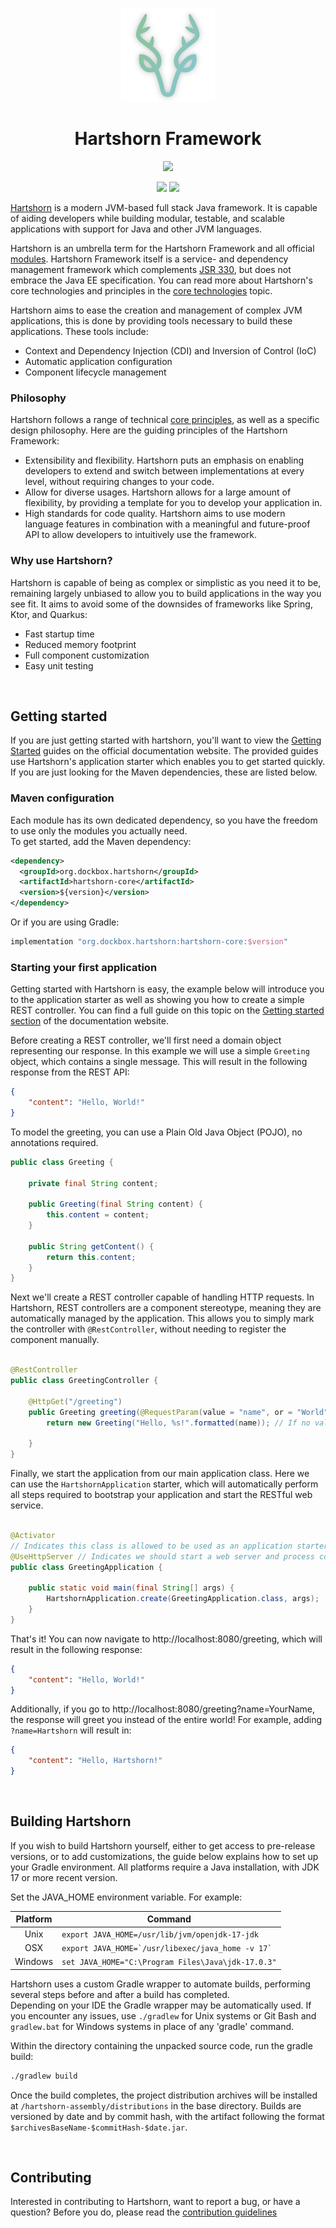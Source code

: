 <p align="center"><img alt="Hartshorn" src="./hartshorn-assembly/images/logo_shadow.png" height="150" /></p>
<h1 align="center">Hartshorn Framework</h1>
<p align="center"><img src="https://github.com/GuusLieben/Hartshorn/actions/workflows/hartshorn.yml/badge.svg"></p>
<p align="center"><img src="https://img.shields.io/badge/Java%20source-17-white"> <img src="https://img.shields.io/badge/Java%20target-19-white"></p>

[Hartshorn](https://hartshorn.dockbox.org/) is a modern JVM-based full stack Java framework. It is capable of aiding developers while building modular, testable, and scalable applications with support for Java and other JVM languages.  

Hartshorn is an umbrella term for the Hartshorn Framework and all official [modules](https://hartshorn.dockbox.org/modules/modules/). Hartshorn Framework itself is a service- and dependency management framework which complements [JSR 330](https://www.jcp.org/en/jsr/detail?id=330), but does not embrace the Java EE specification. You can read more about Hartshorn's core technologies and principles in the [core technologies](https://hartshorn.dockbox.org/core/cdi/) topic.  

Hartshorn aims to ease the creation and management of complex JVM applications, this is done by providing tools necessary to build these applications. These tools include:
- Context and Dependency Injection (CDI) and Inversion of Control (IoC)
- Automatic application configuration
- Component lifecycle management

### Philosophy
Hartshorn follows a range of technical [core principles](https://hartshorn.dockbox.org/core/cdi/), as well as a specific design philosophy. Here are the guiding principles of the Hartshorn Framework:
- Extensibility and flexibility. Hartshorn puts an emphasis on enabling developers to extend and switch between implementations at every level, without requiring changes to your code.
- Allow for diverse usages. Hartshorn allows for a large amount of flexibility, by providing a template for you to develop your application in.
- High standards for code quality. Hartshorn aims to use modern language features in combination with a meaningful and future-proof API to allow developers to intuitively use the framework.

### Why use Hartshorn?
Hartshorn is capable of being as complex or simplistic as you need it to be, remaining largely unbiased to allow you to build applications in the way you see fit. It aims to avoid some of the downsides of frameworks like Spring, Ktor, and Quarkus:
- Fast startup time
- Reduced memory footprint
- Full component customization
- Easy unit testing

<br>  

## Getting started
If you are just getting started with hartshorn, you'll want to view the [Getting Started](https://hartshorn.dockbox.org/getting-started/setup/) guides on the official documentation website. The provided guides use Hartshorn's application starter which enables you to get started quickly. If you are just looking for the Maven dependencies, these are listed below.

### Maven configuration
Each module has its own dedicated dependency, so you have the freedom to use only the modules you actually need.  
To get started, add the Maven dependency:
```xml
<dependency>
  <groupId>org.dockbox.hartshorn</groupId>
  <artifactId>hartshorn-core</artifactId>
  <version>${version}</version>
</dependency>
```
Or if you are using Gradle:
```groovy
implementation "org.dockbox.hartshorn:hartshorn-core:$version"
```

### Starting your first application
Getting started with Hartshorn is easy, the example below will introduce you to the application starter as well as showing you how to create a simple REST controller. You can find a full guide on this topic on the [Getting started section](https://hartshorn.dockbox.org/getting-started/first-application/) of the documentation website.  

Before creating a REST controller, we'll first need a domain object representing our response. In this example we will use a simple `Greeting` object, which contains a single message. This will result in the following response from the REST API:
```json
{
    "content": "Hello, World!"
}
```
To model the greeting, you can use a Plain Old Java Object (POJO), no annotations required.

```java
public class Greeting {

    private final String content;

    public Greeting(final String content) {
        this.content = content;
    }

    public String getContent() {
        return this.content;
    }
}
```
Next we'll create a REST controller capable of handling HTTP requests. In Hartshorn, REST controllers are a component stereotype, meaning they are automatically managed by the application. This allows you to simply mark the controller with `@RestController`, without needing to register the component manually.

```java

@RestController
public class GreetingController {

    @HttpGet("/greeting")
    public Greeting greeting(@RequestParam(value = "name", or = "World") final String name) {
        return new Greeting("Hello, %s!".formatted(name)); // If no value is provided for 'name', the default value 'World' will be used

    }
}
```
Finally, we start the application from our main application class. Here we can use the `HartshornApplication` starter, which will automatically perform all steps required to bootstrap your application and start the RESTful web service.

```java

@Activator
// Indicates this class is allowed to be used as an application starter. You can also define additional metadata here
@UseHttpServer // Indicates we should start a web server and process controllers
public class GreetingApplication {

    public static void main(final String[] args) {
        HartshornApplication.create(GreetingApplication.class, args);
    }
}
```
That's it! You can now navigate to http://localhost:8080/greeting, which will result in the following response:
```json
{
    "content": "Hello, World!"
}
```
Additionally, if you go to http://localhost:8080/greeting?name=YourName, the response will greet you instead of the entire world! For example, adding `?name=Hartshorn` will result in:
```json
{
    "content": "Hello, Hartshorn!"
}
```
  
<br>  
  
## Building Hartshorn
If you wish to build Hartshorn yourself, either to get access to pre-release versions, or to add customizations, the guide below explains how to set up your Gradle environment.  All platforms require a Java installation, with JDK 17 or more recent version.

Set the JAVA\_HOME environment variable. For example:

| Platform | Command                                              |
| :---: |------------------------------------------------------|
|  Unix    | ``export JAVA_HOME=/usr/lib/jvm/openjdk-17-jdk``     |
|  OSX     | ``export JAVA_HOME=`/usr/libexec/java_home -v 17` `` |
|  Windows | ``set JAVA_HOME="C:\Program Files\Java\jdk-17.0.3"`` |

Hartshorn uses a custom Gradle wrapper to automate builds, performing several steps before and after a build has completed.  
Depending on your IDE the Gradle wrapper may be automatically used. If you encounter any issues, use `./gradlew` for Unix systems or Git Bash and `gradlew.bat` for Windows systems in place of any 'gradle' command.  

Within the directory containing the unpacked source code, run the gradle build:
```bash
./gradlew build
```

Once the build completes, the project distribution archives will be installed at `/hartshorn-assembly/distributions` in the base directory. 
Builds are versioned by date and by commit hash, with the artifact following the format `$archivesBaseName-$commitHash-$date.jar`.

<br>  
  
## Contributing
Interested in contributing to Hartshorn, want to report a bug, or have a question? Before you do, please read the [contribution guidelines](https://hartshorn.dockbox.org/contributing/)
